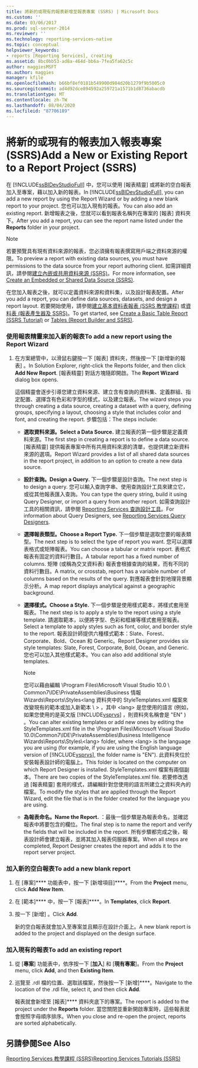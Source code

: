 ```yaml
---
title: 將新的或現有的報表新增至報表專案 (SSRS) | Microsoft Docs
ms.custom: ''
ms.date: 03/06/2017
ms.prod: sql-server-2014
ms.reviewer: ''
ms.technology: reporting-services-native
ms.topic: conceptual
helpviewer_keywords:
- reports [Reporting Services], creating
ms.assetid: 8bc0bb53-ad8a-464d-bb6a-7fea5fa62c5c
author: maggiesMSFT
ms.author: maggies
manager: kfile
ms.openlocfilehash: b66bf8ef0181b549900d984d20b1279f9b5005c0
ms.sourcegitcommit: ad4d92dce894592a259721a1571b1d8736abacdb
ms.translationtype: MT
ms.contentlocale: zh-TW
ms.lasthandoff: 08/04/2020
ms.locfileid: "87706189"
---
```

# <a name="add-a-new-or-existing-report-to-a-report-project-ssrs"></a><span data-ttu-id="29621-102">將新的或現有的報表加入報表專案 (SSRS)</span><span class="sxs-lookup"><span data-stu-id="29621-102">Add a New or Existing Report to a Report Project (SSRS)</span></span>
  <span data-ttu-id="29621-103">在 [!INCLUDE[ssBIDevStudioFull](../../includes/ssbidevstudiofull-md.md)] 中，您可以使用 [報表精靈] 或將新的空白報表加入至專案，藉以加入新的報表。</span><span class="sxs-lookup"><span data-stu-id="29621-103">In [!INCLUDE[ssBIDevStudioFull](../../includes/ssbidevstudiofull-md.md)], you can add a new report by using the Report Wizard or by adding a new blank report to your project.</span></span> <span data-ttu-id="29621-104">您也可以加入現有的報表。</span><span class="sxs-lookup"><span data-stu-id="29621-104">You can also add an existing report.</span></span> <span data-ttu-id="29621-105">新增報表之後，您就可以看到報表名稱列在專案的 [報表]  資料夾下。</span><span class="sxs-lookup"><span data-stu-id="29621-105">After you add a report, you can see the report name listed under the **Reports** folder in your project.</span></span>  
  
> [!NOTE]  
>  <span data-ttu-id="29621-106">若要預覽具有現有資料來源的報表，您必須擁有報表撰寫用戶端之資料來源的權限。</span><span class="sxs-lookup"><span data-stu-id="29621-106">To preview a report with existing data sources, you must have permissions to the data source from your report authoring client.</span></span> <span data-ttu-id="29621-107">如需詳細資訊，請參閱[建立內嵌或共用資料來源 &#40;SSRS&#41;](../create-an-embedded-or-shared-data-source-ssrs.md)。</span><span class="sxs-lookup"><span data-stu-id="29621-107">For more information, see [Create an Embedded or Shared Data Source &#40;SSRS&#41;](../create-an-embedded-or-shared-data-source-ssrs.md).</span></span>  
  
 <span data-ttu-id="29621-108">在您加入報表之後，就可以定義資料來源和資料集，以及設計報表配置。</span><span class="sxs-lookup"><span data-stu-id="29621-108">After you add a report, you can define data sources, datasets, and design a report layout.</span></span> <span data-ttu-id="29621-109">若要開始使用，請參閱[建立基本資料表報表 &#40;SSRS 教學課程&#41;](../create-a-basic-table-report-ssrs-tutorial.md) 或[資料表 &#40;報表產生器及 SSRS&#41;](../report-design/tables-report-builder-and-ssrs.md)。</span><span class="sxs-lookup"><span data-stu-id="29621-109">To get started, see [Create a Basic Table Report &#40;SSRS Tutorial&#41;](../create-a-basic-table-report-ssrs-tutorial.md) or [Tables &#40;Report Builder  and SSRS&#41;](../report-design/tables-report-builder-and-ssrs.md).</span></span>  
  
### <a name="to-add-a-new-report-using-the-report-wizard"></a><span data-ttu-id="29621-110">使用報表精靈來加入新的報表</span><span class="sxs-lookup"><span data-stu-id="29621-110">To add a new report using the Report Wizard</span></span>  
  
1.  <span data-ttu-id="29621-111">在方案總管中，以滑鼠右鍵按一下 [報表] 資料夾，然後按一下 [新增新的報表]  。</span><span class="sxs-lookup"><span data-stu-id="29621-111">In Solution Explorer, right-click the Reports folder, and then click **Add New Report**.</span></span> <span data-ttu-id="29621-112">[報表精靈]  對話方塊隨即開啟。</span><span class="sxs-lookup"><span data-stu-id="29621-112">The **Report Wizard** dialog box opens.</span></span>  
  
     <span data-ttu-id="29621-113">這個精靈會逐步引導您建立資料來源、建立含有查詢的資料集、定義群組、指定配置、選擇含有色彩和字型的樣式，以及建立報表。</span><span class="sxs-lookup"><span data-stu-id="29621-113">The wizard steps you through creating a data source, creating a dataset with a query, defining groups, specifying a layout, choosing a style that includes color and font, and creating the report.</span></span> <span data-ttu-id="29621-114">步驟包括：</span><span class="sxs-lookup"><span data-stu-id="29621-114">The steps include:</span></span>  
  
    -   <span data-ttu-id="29621-115">**選取資料來源。**</span><span class="sxs-lookup"><span data-stu-id="29621-115">**Select a Data Source.**</span></span> <span data-ttu-id="29621-116">建立報表的第一個步驟是定義資料來源。</span><span class="sxs-lookup"><span data-stu-id="29621-116">The first step in creating a report is to define a data source.</span></span> <span data-ttu-id="29621-117">[報表精靈] 提供報表專案中所有共用資料來源的清單，也提供建立新資料來源的選項。</span><span class="sxs-lookup"><span data-stu-id="29621-117">Report Wizard provides a list of all shared data sources in the report project, in addition to an option to create a new data source.</span></span>  
  
    -   <span data-ttu-id="29621-118">**設計查詢。**</span><span class="sxs-lookup"><span data-stu-id="29621-118">**Design a Query.**</span></span> <span data-ttu-id="29621-119">下一個步驟是設計查詢。</span><span class="sxs-lookup"><span data-stu-id="29621-119">The next step is to design a query.</span></span> <span data-ttu-id="29621-120">您可以輸入查詢字串、使用查詢設計工具來建立它，或從其他報表匯入查詢。</span><span class="sxs-lookup"><span data-stu-id="29621-120">You can type the query string, build it using Query Designer, or import a query from another report.</span></span> <span data-ttu-id="29621-121">如需查詢設計工具的相關資訊，請參閱 [Reporting Services 查詢設計工具](../reporting-services-query-designers.md)。</span><span class="sxs-lookup"><span data-stu-id="29621-121">For information about Query Designers, see [Reporting Services Query Designers](../reporting-services-query-designers.md).</span></span>  
  
    -   <span data-ttu-id="29621-122">**選擇報表類型。**</span><span class="sxs-lookup"><span data-stu-id="29621-122">**Choose a Report Type.**</span></span> <span data-ttu-id="29621-123">下一個步驟是選取您要的報表類型。</span><span class="sxs-lookup"><span data-stu-id="29621-123">The next step is to select the type of report you want.</span></span> <span data-ttu-id="29621-124">您可以選擇表格式或矩陣報表。</span><span class="sxs-lookup"><span data-stu-id="29621-124">You can choose a tabular or matrix report.</span></span> <span data-ttu-id="29621-125">表格式報表有固定的資料行數目。</span><span class="sxs-lookup"><span data-stu-id="29621-125">A tabular report has a fixed number of columns.</span></span> <span data-ttu-id="29621-126">矩陣 (或稱為交叉資料表) 報表會根據查詢的結果，而有不同的資料行數目。</span><span class="sxs-lookup"><span data-stu-id="29621-126">A matrix, or crosstab, report has a variable number of columns based on the results of the query.</span></span> <span data-ttu-id="29621-127">對應報表會針對地理背景顯示分析。</span><span class="sxs-lookup"><span data-stu-id="29621-127">A map report displays analytical against a geographic background.</span></span>  
  
    -   <span data-ttu-id="29621-128">**選擇樣式。**</span><span class="sxs-lookup"><span data-stu-id="29621-128">**Choose a Style.**</span></span> <span data-ttu-id="29621-129">下一個步驟是使用樣式範本，將樣式套用至報表。</span><span class="sxs-lookup"><span data-stu-id="29621-129">The next step is to apply a style to the report using a style template.</span></span> <span data-ttu-id="29621-130">請選取範本，以便將字型、色彩和框線等樣式套用至報表。</span><span class="sxs-lookup"><span data-stu-id="29621-130">Select a template to apply styles such as font, color, and border style to the report.</span></span> <span data-ttu-id="29621-131">報表設計師提供六種樣式範本：Slate、Forest、Corporate、Bold、Ocean 和 Generic。</span><span class="sxs-lookup"><span data-stu-id="29621-131">Report Designer provides six style templates: Slate, Forest, Corporate, Bold, Ocean, and Generic.</span></span> <span data-ttu-id="29621-132">您也可以加入其他樣式範本。</span><span class="sxs-lookup"><span data-stu-id="29621-132">You can also add additional style templates.</span></span>  
  
        > [!NOTE]  
        >  <span data-ttu-id="29621-133">您可以藉由編輯 \Program Files\Microsoft Visual Studio 10.0 \ Common7\IDE\PrivateAssemblies\Business 情報 Wizards\Reports\Styles<lang 資料夾中的 StyleTemplates.xml 檔案來改變現有的範本或加入新範本 \\ \> ，其中 \<lang> 是您使用的語言 (例如，如果您使用的是英文版 [!INCLUDE[vsprvs](../../includes/vsprvs-md.md)] ，則資料夾名稱會是 "EN" ) 。</span><span class="sxs-lookup"><span data-stu-id="29621-133">You can alter existing templates or add new ones by editing the StyleTemplates.xml file in the \Program Files\Microsoft Visual Studio 10.0\Common7\IDE\PrivateAssemblies\Business Intelligence Wizards\Reports\Styles\\<lang\> folder, where \<lang> is the language you are using (for example, if you are using the English language version of [!INCLUDE[vsprvs](../../includes/vsprvs-md.md)], the folder name is "EN").</span></span> <span data-ttu-id="29621-134">此資料夾位於安裝報表設計師的電腦上。</span><span class="sxs-lookup"><span data-stu-id="29621-134">This folder is located on the computer on which Report Designer is installed.</span></span> <span data-ttu-id="29621-135">StyleTemplates.xml 檔案有兩個副本。</span><span class="sxs-lookup"><span data-stu-id="29621-135">There are two copies of the StyleTemplates.xml file.</span></span> <span data-ttu-id="29621-136">若要修改透過 [報表精靈] 套用的樣式，請編輯針對您使用的語言所建立之資料夾內的檔案。</span><span class="sxs-lookup"><span data-stu-id="29621-136">To modify the styles that are applied through the Report Wizard, edit the file that is in the folder created for the language you are using.</span></span>  
  
    -   <span data-ttu-id="29621-137">**為報表命名。**</span><span class="sxs-lookup"><span data-stu-id="29621-137">**Name the Report.**</span></span>  <span data-ttu-id="29621-138">：最後一個步驟是為報表命名，並確認報表中將要包含的欄位。</span><span class="sxs-lookup"><span data-stu-id="29621-138">The final step is to name the report and verify the fields that will be included in the report.</span></span> <span data-ttu-id="29621-139">所有步驟都完成之後，報表設計師會建立報表，並將其加入報表伺服器專案。</span><span class="sxs-lookup"><span data-stu-id="29621-139">When all steps are completed, Report Designer creates the report and adds it to the report server project.</span></span>  
  
### <a name="to-add-a-new-blank-report"></a><span data-ttu-id="29621-140">加入新的空白報表</span><span class="sxs-lookup"><span data-stu-id="29621-140">To add a new blank report</span></span>  
  
1.  <span data-ttu-id="29621-141">在 [專案]\*\*\*\* 功能表中，按一下 [新增項目]\*\*\*\*。</span><span class="sxs-lookup"><span data-stu-id="29621-141">From the **Project** menu, click **Add New Item**.</span></span>  
  
2.  <span data-ttu-id="29621-142">在 [範本]\*\*\*\* 中，按一下 [報表]\*\*\*\*。</span><span class="sxs-lookup"><span data-stu-id="29621-142">In **Templates**, click **Report**.</span></span>  
  
3.  <span data-ttu-id="29621-143">按一下 [新增] 。</span><span class="sxs-lookup"><span data-stu-id="29621-143">Click **Add**.</span></span>  
  
     <span data-ttu-id="29621-144">新的空白報表就會加入至專案並且顯示在設計介面上。</span><span class="sxs-lookup"><span data-stu-id="29621-144">A new blank report is added to the project and displayed on the design surface.</span></span>  
  
### <a name="to-add-an-existing-report"></a><span data-ttu-id="29621-145">加入現有的報表</span><span class="sxs-lookup"><span data-stu-id="29621-145">To add an existing report</span></span>  
  
1.  <span data-ttu-id="29621-146">從 [**專案**] 功能表中，依序按一下 [**加入**] 和 [**現有專案**]。</span><span class="sxs-lookup"><span data-stu-id="29621-146">From the **Project** menu, click **Add**, and then **Existing Item**.</span></span>  
  
2.  <span data-ttu-id="29621-147">巡覽至 .rdl 檔的位置、選取該檔案，然後按一下 [新增]\*\*\*\*。</span><span class="sxs-lookup"><span data-stu-id="29621-147">Navigate to the location of the .rdl file, select it, and then click **Add**.</span></span>  
  
     <span data-ttu-id="29621-148">報表就會新增至 [報表]\*\*\*\* 資料夾底下的專案。</span><span class="sxs-lookup"><span data-stu-id="29621-148">The report is added to the project under the **Reports** folder.</span></span> <span data-ttu-id="29621-149">當您關閉並重新開啟專案時，這些報表就會按照字母順序排序。</span><span class="sxs-lookup"><span data-stu-id="29621-149">When you close and re-open the project, reports are sorted alphabetically.</span></span>  
  
## <a name="see-also"></a><span data-ttu-id="29621-150">另請參閱</span><span class="sxs-lookup"><span data-stu-id="29621-150">See Also</span></span>  
 [<span data-ttu-id="29621-151">Reporting Services 教學課程 &#40;SSRS&#41;</span><span class="sxs-lookup"><span data-stu-id="29621-151">Reporting Services Tutorials &#40;SSRS&#41;</span></span>](../reporting-services-tutorials-ssrs.md)  
  
  
